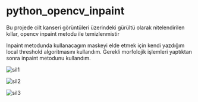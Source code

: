# python_opencv_inpaint

Bu projede cilt kanseri görüntüleri üzerindeki gürültü olarak nitelendirilen kıllar, opencv inpaint metodu ile temizlenmistir

Inpaint  metodunda kullanacagım maskeyi  elde etmek için kendi yazdığım local threshold algoritmasını kullandım. Gerekli morfolojik işlemleri yaptıktan sonra inpaint metodunu kullandım.

![sil1](https://user-images.githubusercontent.com/74815003/129201169-68493b8b-0d08-4156-8367-050ee11ef45a.png)

![sil2](https://user-images.githubusercontent.com/74815003/129201177-46415920-2617-4ac1-b67f-fa9256eee7ba.png)

![sil3](https://user-images.githubusercontent.com/74815003/129201178-a6eaacac-41ba-4ec0-a1b6-96728ce7130b.png)

